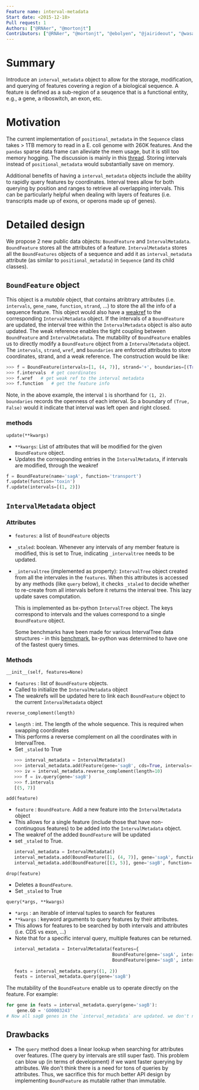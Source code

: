 ```yaml
---
Feature name: interval-metadata
Start date: <2015-12-18>
Pull request: 1
Authors: ["@RNAer", "@mortonjt"]
Contributors: ["@RNAer", "@mortonjt", "@ebolyen", "@jairideout", "@wasade", "@gregcaporaso", "@rob-knight"]
---
```


# Summary

Introduce an `interval_metadata` object to allow for the storage, modification, and querying of features covering a region of a biological sequence. A feature is defined as a sub-region of a seuqence that is a functional entity, e.g., a gene, a riboswitch, an exon, etc.

# Motivation

The current implementation of `positional_metadata` in the `Sequence` class takes > 1TB memory to read in a E. coli genome with 260K features. And the `pandas` sparse data frame can alleviate the mem usage, but it is still too memory hogging. The discussion is mainly in this [thread](https://github.com/biocore/scikit-bio/issues/1159).  Storing intervals instead of `positional_metadata` would substantially save on memory.

Additional benefits of having a `interval_metadata` objects include the ability to rapidly query features by coordinates.  Interval trees allow for both querying by position and ranges to retrieve all overlapping intervals.  This can be particularly helpful when dealing with layers of features (i.e. transcripts made up of exons, or operons made up of genes).

# Detailed design

We propose 2 new public data objects: `BoundFeature` and `IntervalMetadata`. `BoundFeature` stores all the attributes of a feature. `IntervalMetadata` stores all the `BoundFeatures` objects of a sequence and add it as `interval_metadata` attribute (as similar to `positional_metadata`) in `Sequence` (and its child classes).

## `BoundFeature` object
This object is a *mutable* object, that contains atribtrary attributes (i.e. `intervals`, `gene_name`, `function`, `strand`, ...) to store the all the info of a sequence feature. This object would also have a [weakref](https://docs.python.org/3/library/weakref.html) to the corresponding `IntervalMetadata` object. If the intervals of a `BoundFeature` are updated, the interval tree within the `IntervalMetadata` object is also auto updated. The weak reference enables the tight coupling between `BoundFeature` and `IntervalMetadata`. The mutability of `BoundFeature` enables us to directly modify a `BoundFeature` object from a `IntervalMetadata` object.
The `intervals`, `strand`, `wref`, and `boundaries` are enforced attributes to store coordinates, strand, and a weak reference. The construction would be like:
```python
>>> f = BoundFeature(intervals=[1, (4, 7)], strand='+', boundaries=[(True, True), (False, False)], wref=None, gene='sagA', function='toxin')
>>> f.intervals  # get coordinates
>>> f.wref   # get weak ref to the interval metadata
>>> f.function   # get the feature info
```
Note, in the above example, the interval `1` is shorthand for `(1, 2)`.  
`boundaries` records the openness of each interval.  So a boundary of `(True, False)` would it indicate that interval was left open and right closed.
### methods
`update(**kwargs)`
- `**kwargs`: List of attributes that will be modified for the given `BoundFeature` object.
- Updates the corresponding entries in the `IntervalMetadata`, if intervals are modified, through the weakref

```python
f = BoundFeature(name='sagA', function='transport')
f.update(function='toxin')
f.update(intervals=[(1, 2)])
```


## `IntervalMetadata` object
### Attributes
* `features`: a list of `BoundFeature` objects
* `_staled`: boolean. Whenever any intervals of any member feature is modified, this is set to True, indicating `_intervaltree` needs to be updated.
* `_intervaltree` (implemented as property): `IntervalTree` object created from all the intervales in the `features`. When this attributes is accessed by any methods (like `query` below), it checks `_staled` to decide whether to re-create from all intervals before it returns the interval tree. This lazy update saves computation.

   This is implemented as bx-python `IntervalTree` object.  The keys correspond to intervals and the values correspond to a single `BoundFeature` object. 

   Some benchmarks have been made for various IntervalTree data structures - in this [benchmark](https://gist.github.com/shoyer/c939325f509d7c027949), bx-python was determined to have one of the fastest query times.

### Methods
`__init__(self, features=None)`
- `features` : list of `BoundFeature` objects.
- Called to initialize the `IntervalMetadata` object
- The weakrefs will be updated here to link each `BoundFeature` object to the current `IntervalMetadata` object

`reverse_complement(length)`
- `length` : int.  The length of the whole sequence.  This is required when swapping coordinates
- This performs a reverse complement on all the coordinates with in IntervalTree.
- Set `_staled` to True

```python
   >>> interval_metadata = IntervalMetadata()
   >>> interval_metadata.add(Feature(gene='sagB', cds=True, intervals=[(3, 5)])
   >>> iv = interval_metadata.reverse_complement(length=10)
   >>> f = iv.query(gene='sagB')
   >>> f.intervals
   [(5, 7)]
```

`add(feature)`
- `feature` : `BoundFeature`. Add a new feature into the `IntervalMetadata` object
- This allows for a single feature (include those that have non-continugous features) to be added into the `IntervalMetadata` object.
- The weakref of the added `BoundFeature` will be updated
- set `_staled` to True.
```python
   interval_metadata = IntervalMetadata()
   interval_metadata.add(BoundFeature([1, (4, 7)], gene='sagA', function='toxin'))
   interval_metadata.add(BoundFeature([(3, 5)], gene='sagB', function='toxin'), )
```

`drop(feature)`
- Deletes a `BoundFeature`.
- Set `_staled` to True

`query(*args, **kwargs)`
- `*args` : an iterable of interval tuples to search for features
- `**kwargs` : keyword arguments to query features by their attributes.
- This allows for features to be searched by both intervals and attributes (i.e. CDS vs exon, ...)
- Note that for a specific interval query, multiple features can be returned.

```python
   interval_metadata = IntervalMetadata(features={
                                        BoundFeature(gene='sagA', intervals=[(0, 2), (4, 7)]),
                                        BoundFeature(gene='sagB', intervals=[(3, 5)]}))
 
   feats = interval_metadata.query((1, 2))
   feats = interval_metadata.query(gene='sagB')
```

The mutability of the `BoundFeature` enable us to operate directly on the feature. For example:
```python
for gene in feats = interval_metadata.query(gene='sagB'):
    gene.GO = 'GO0003243'
# Now all sagB genes in the `interval_metadata` are updated. we don't need to interject the updated genes back into `interval_metadata` like we do for the previouly proposed imutable implementation.
```


## Drawbacks
- The `query` method does a linear lookup when searching for attributes over features. (The query by intervals are still super fast). This problem can blow up (in terms of development) if we want faster querying by attributes. We don't think there is a need for tons of queries by attributes. Thus, we sacrifice this for much better API design by implementing `BoundFeature` as mutable rather than immutable.
